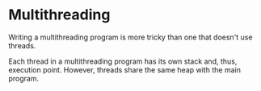 # Multithreading

Writing a multithreading program is more tricky than one that doesn't use threads.

Each thread in a multithreading program has its own stack and, thus, execution point. However, threads share the same heap with the main program.